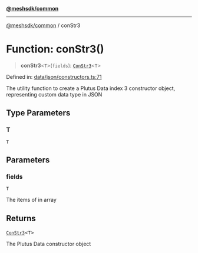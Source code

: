 [**@meshsdk/common**](../README.md)

***

[@meshsdk/common](../globals.md) / conStr3

# Function: conStr3()

> **conStr3**\<`T`\>(`fields`): [`ConStr3`](../type-aliases/ConStr3.md)\<`T`\>

Defined in: [data/json/constructors.ts:71](https://github.com/MeshJS/mesh/blob/1abde1553cbd7cf2cf4e40197fc0de9e4a7d0f49/packages/mesh-common/src/data/json/constructors.ts#L71)

The utility function to create a Plutus Data index 3 constructor object, representing custom data type in JSON

## Type Parameters

### T

`T`

## Parameters

### fields

`T`

The items of  in array

## Returns

[`ConStr3`](../type-aliases/ConStr3.md)\<`T`\>

The Plutus Data constructor object
